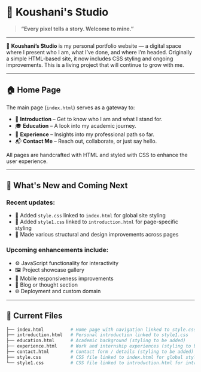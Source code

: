 # 🎨 Koushani's Studio

> **“Every pixel tells a story. Welcome to mine.”**

---

🌟 **Koushani’s Studio** is my personal portfolio website — a digital space where I present who I am, what I’ve done, and where I’m headed. Originally a simple HTML-based site, it now includes CSS styling and ongoing improvements. This is a living project that will continue to grow with me.

---

## 🏠 Home Page

The main page (`index.html`) serves as a gateway to:

* 📌 **Introduction** – Get to know who I am and what I stand for.
* 🎓 **Education** – A look into my academic journey.
* 💼 **Experience** – Insights into my professional path so far.
* 📬 **Contact Me** – Reach out, collaborate, or just say hello.

All pages are handcrafted with HTML and styled with CSS to enhance the user experience.

---

## 🚧 What's New and Coming Next

### Recent updates:

* 🎨 Added `style.css` linked to `index.html` for global site styling
* 🎨 Added `style1.css` linked to `introduction.html` for page-specific styling
* 🔧 Made various structural and design improvements across pages

### Upcoming enhancements include:

* ⚙️ JavaScript functionality for interactivity
* 🖼️ Project showcase gallery
* 📱 Mobile responsiveness improvements
* 🧠 Blog or thought section
* 🌐 Deployment and custom domain

---

## 📁 Current Files

```bash
├── index.html          # Home page with navigation linked to style.css
├── introduction.html   # Personal introduction linked to style1.css
├── education.html      # Academic background (styling to be added)
├── experience.html     # Work and internship experiences (styling to be added)
├── contact.html        # Contact form / details (styling to be added)
├── style.css           # CSS file linked to index.html for global styles
└── style1.css          # CSS file linked to introduction.html for intro page styles
```
